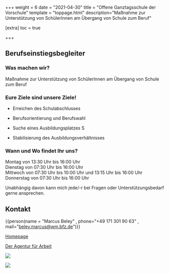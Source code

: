 +++
weight = 6
date = "2021-04-30"
title = "Offene Ganztagsschule der Vorschule"
template = "toppage.html"
description="Maßnahme zur Unterstützung von SchülerInnen am Übergang von Schule zum Beruf"

[extra]
toc = true

+++

## Berufseinstiegsbegleiter

### Was machen wir?

Maßnahme zur Unterstützung von SchülerInnen am Übergang von Schule zum Beruf

### Eure Ziele sind unsere Ziele!

- Erreichen des Schulabschlusses

- Berufsorientierung und Berufswahl

- Suche eines Ausbildungsplatzes S

- Stabilisierung des Ausbildungsverhältnisses

### Wann und Wo findet Ihr uns?

Montag von 13:30 Uhr bis 16:00 Uhr  
Dienstag von 07:30 Uhr bis 16:00 Uhr  
Mittwoch von 07:30 Uhr bis 10:00 Uhr und 13:15 Uhr bis 16:00 Uhr  
Donnerstag von 07:30 Uhr bis 16:00 Uhr  

Unabhängig davon kann mich jede/-r bei Fragen oder Unterstützungsbedarf gerne ansprechen.

## Kontakt
{{person(name = "Marcus Beley" , phone="+49 171 301 90 63" , mail="beley.marcus@wm.bfz.de")}}

[Homepage](www.gfi-ggmbh.de)

[Der Agentur für Arbeit](https://www.arbeitsagentur.de/vor-ort/weilheim/content/1533726520811?pk_campaign=schulwebsite)

![](images/Bildschirm­foto-2023-02-01-um-21.01.08-1024x167.png)

![](images/Bildschirm­foto-2023-02-01-um-21.00.47-1024x139.png)
